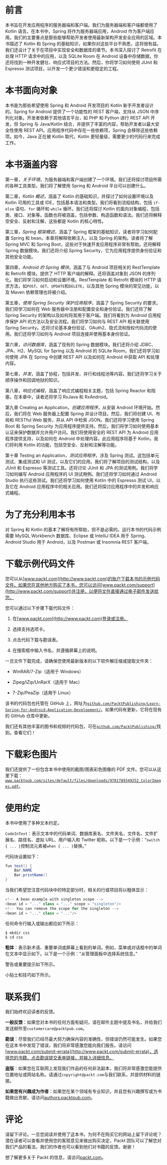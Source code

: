 # 前言

本书旨在开发应用程序的服务器端和客户端。我们为服务器端和客户端都使用了 Kotlin 语言。在本书中，Spring 将作为服务器端应用，Android 作为客户端应用。我们的主要重点是那些能够帮助开发者使用最新架构开发安全应用的区域。本书描述了 Kotlin 和 Spring 的基础知识，如果你对这些平台不熟悉，这将很有益。我们还设计了关于在项目中实现安全和数据库的章节。本书深入探讨了 Retrofit 在处理 HTTP 请求中的应用，以及 SQLite Room 在 Android 设备中存储数据。你还将找到一种开发健壮、响应式项目的方法。然后，你将学习如何使用 JUnit 和 Espresso 测试项目，以开发一个更少错误和更稳定的工程。

# 本书面向对象

本书是为那些希望使用 Spring 和 Android 开发项目的 Kotlin 新手开发者设计的。Spring for Android 提供了一个功能性的 REST 客户端，支持从 JSON 中序列化对象。开发者依赖于其他语言平台，如 PHP 和 Python 进行 REST API 开发，但 Spring 与 Java/Kotlin 结合，并提供了丰富的内容，帮助开发者以最大安全性使用 REST API。应用程序代码中存在一些依赖项，Spring 会移除这些依赖项。如今，Java 正在被 Kotlin 取代，Kotlin 更轻量级，需要更少的代码行来完成工作。

# 本书涵盖内容

第一章，*关于环境*，为服务器端和客户端创建了一个环境。我们还将探讨项目所需的各种工具类型。我们将了解使用 Spring 和 Android 平台可以创建什么。

第二章，*Kotlin 概述*，涵盖了 Kotlin 的基础知识，并探讨了如何设置环境以及 Kotlin 可用的工具或 IDE，包括基本语法和类型。我们将看到流程结构，包括 `if-else` 语句、`for` 循环和 `while` 循环。我们还将探讨 Kotlin 的面向对象编程，包括类、接口、对象等。函数也将被涵盖，包括参数、构造函数和语法。我们还将解释空安全、反射和注解，这些都是 Kotlin 的核心特性。

第三章，*Spring 框架概述*，涵盖了 Spring 框架的基础知识，读者将学习如何配置 Spring 和 bean。本章将解释依赖注入，以及 Spring 的架构。读者将了解 Spring MVC 和 Spring Boot，这些对于快速开发应用程序非常有帮助。还将解释 Spring 数据模块。我们还将介绍 Spring Security，它为应用程序提供身份验证和其他安全功能。

第四章，*Android 的 Spring 模块*，涵盖了与 Android 项目相关的 RestTemplate 和 Retrofit 模块。提供了 HTTP 客户端的解释。还将涵盖对象到 JSON 的序列化。我们将学习如何启动和设置环境。RestTemplate 和 Retrofit 模块的 HTTP 请求方法，如`POST`、`GET`、`UPDATE`和`DELETE`，以及其他 Spring 模块的常见功能，以及 Maven 依赖管理也将被介绍。

第五章，*使用 Spring Security 保护应用程序*，涵盖了 Spring Security 的要求。我们将学习如何在 Web 服务器中注册和配置安全和身份验证。我们还将了解 Spring Security 的架构以及如何将其用于客户端。我们将看到为 Android 应用程序保护 API 的方法以及安全流程。我们将学习如何与 REST API 相关联使用 Spring Security。还将讨论基本身份验证、OAuth2、隐式流和授权代码流的使用。我们还将学习如何与 Android 项目连接并使用基本身份验证。

第六章，*访问数据库*，涵盖了现有的 Spring 数据模块。我们还将介绍 JDBC、JPA、H2、MySQL for Spring 以及 Android 的 SQLite Room。我们还将学习如何使用 JPA 在 Spring 中创建 REST API 以及如何在 Android 中获取 API 和处理内容。

第七章，*并发*，涵盖了协程，包括并发、并行和线程池等内容。我们还将学习关于顺序操作和回调地狱的知识。

第八章，*响应式编程*，涵盖了响应式编程相关主题，包括 Spring Reactor 和阻塞。在本章中，读者还将学习 RxJava 和 RxAndroid。

第九章 Creating an Application，*创建应用程序*，从安装 Android 环境开始。然后，我们将在 Web 服务器上配置 Spring 并设计项目。然后，我们将创建 UI、布局和 RESTful Web 服务，并从 API 中检索 JSON。我们还将学习使用 Spring Boot 和 Spring Security 为应用程序提供支持。然后，我们将学习如何使用基本认证来保护数据并允许用户访问。我们将使用安全的 REST API 为 Android 应用程序提供支持，以及如何在 Android 中处理内容。此应用程序将基于 Kotlin，我们将利用 Kotlin 的功能，包括空安全、反射和注解等功能。

第十章 Testing an Application，*测试应用程序*，涉及 Spring 测试。这包括单元测试、集成测试和 UI 测试，以及它们的应用。我们将了解项目的测试结构，以及 JUnit 和 Espresso 等测试工具。还将讨论 JUnit 和 JPA 的测试用例。我们将学习如何编写 Android 应用程序的 UI 测试用例。我们还将学习如何通过 Android Studio 执行这些测试。我们还将学习如何使用 Kotlin 中的 Espresso 测试 UI，以及它在 Android 应用程序中的相关应用。我们还将探讨应用程序中的并发和响应式编程。

# 为了充分利用本书

对 Spring 和 Kotlin 的基本了解将有所帮助，但不是必需的。运行本书的代码示例需要 MySQL Workbench 数据库、Eclipse 或 IntelliJ IDEA 用于 Spring、Android Studio 用于 Android，以及 Postman 或 Insomnia REST 客户端。

# 下载示例代码文件

您可以从[www.packt.com](http://www.packt.com)的账户下载本书的示例代码文件。如果您在其他地方购买了本书，您可以访问[www.packt.com/support](http://www.packt.com/support)并注册，以便将文件直接通过电子邮件发送给您。

您可以通过以下步骤下载代码文件：

1.  在[www.packt.com](http://www.packt.com)登录或注册。

1.  选择支持选项卡。

1.  点击代码下载与勘误表。

1.  在搜索框中输入书名，并遵循屏幕上的说明。

一旦文件下载完成，请确保您使用最新版本的以下软件解压缩或提取文件夹：

+   WinRAR/7-Zip（适用于 Windows）

+   Zipeg/iZip/UnRarX（适用于 Mac）

+   7-Zip/PeaZip（适用于 Linux）

该书的代码包也托管在 GitHub 上，网址为[`github.com/PacktPublishing/Learn-Spring-for-Android-Application-Development/`](https://github.com/PacktPublishing/Learn-Spring-for-Android-Application-Development/)。如果代码有更新，它将在现有的 GitHub 仓库中更新。

我们还有其他丰富的图书和视频的代码包，可在[`github.com/PacktPublishing/`](https://github.com/PacktPublishing/)找到。查看它们！

# 下载彩色图片

我们还提供了一份包含本书中使用的截图/图表彩色图像的 PDF 文件。您可以从这里下载：[`www.packtpub.com/sites/default/files/downloads/9781789349252_ColorImages.pdf`](https://www.packtpub.com/sites/default/files/downloads/9781789349252_ColorImages.pdf)。

# 使用约定

本书中使用了多种文本约定。

`CodeInText`：表示文本中的代码单词、数据库表名、文件夹名、文件名、文件扩展名、路径名、虚拟 URL、用户输入和 Twitter 昵称。以下是一个示例：“`switch { ... }`控制流元素被`when { ... }`替换。”

代码块设置如下：

```java
fun test() {
    Bar.NAME
    Bar.printName()
}
```

当我们希望您注意代码块中的特定部分时，相关的行或项目将以粗体显示：

```java
<!-- A bean example with singleton scope -->
<bean id = "..." class = "..." scope = "singleton"/>
<!-- You can remove the scope for the singleton -->
<bean id = "..." class = "..."/>
```

任何命令行输入或输出都应如下所示：

```java
$ mkdir css
$ cd css
```

**粗体**：表示新术语、重要单词或屏幕上看到的单词。例如，菜单或对话框中的单词在文本中显示如下。以下是一个示例：“从管理面板中选择系统信息。”

警告或重要提示如下所示。

小贴士和技巧如下所示。

# 联系我们

我们始终欢迎读者的反馈。

**一般反馈**：如果您对本书的任何方面有疑问，请在邮件主题中提及书名，并给我们发送邮件至`customercare@packtpub.com`。

**勘误**：尽管我们已经尽最大努力确保内容的准确性，但错误仍然可能发生。如果您在这本书中发现了错误，我们将非常感激您能向我们报告。请访问[www.packt.com/submit-errata](http://www.packt.com/submit-errata)，选择您的书籍，点击勘误提交表单链接，并输入详细信息。

**盗版**：如果您在互联网上发现我们作品的任何非法副本，我们将非常感激您能提供位置地址或网站名称。请通过`copyright@packt.com`与我们联系，并提供材料的链接。

**如果您有兴趣成为作者**：如果您在某个领域有专业知识，并且您有兴趣撰写或为书籍做出贡献，请访问[authors.packtpub.com](http://authors.packtpub.com/)。

# 评论

请留下评论。一旦您阅读并使用了这本书，为何不在购买它的网站上留下评论呢？潜在读者可以查看并使用您的客观意见来做出购买决定，Packt 团队可以了解您对我们产品的看法，我们的作者也可以看到他们对书籍的反馈。谢谢！

想了解更多关于 Packt 的信息，请访问[packt.com](http://www.packt.com/)。
